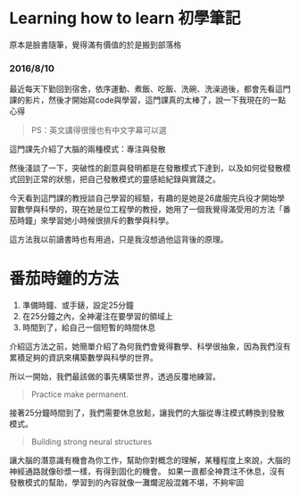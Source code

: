 # Learning how to learn 初學筆記

原本是臉書隨筆，覺得滿有價值的於是搬到部落格

### 2016/8/10

最近每天下勤回到宿舍，依序運動、煮飯、吃飯、洗碗、洗澡過後，都會先看這門課的影片，然後才開始寫code與學習，這門課真的太棒了，說一下我現在的一點心得

>PS：英文講得很慢也有中文字幕可以選

這門課先介紹了大腦的兩種模式：專注與發散

然後淺談了一下，突破性的創意與發明都是在發散模式下達到，以及如何從發散模式回到正常的狀態，把自己發散模式的靈感給紀錄與實踐之。

今天看到這門課的教授談自己學習的經驗，有趣的是她是26歲服完兵役才開始學習數學與科學的，現在她是位工程學的教授，她用了一個我覺得滿受用的方法「番茄時鐘」來學習她小時候很排斥的數學與科學。

這方法我以前讀書時也有用過，只是我沒想過他這背後的原理。

# 番茄時鐘的方法

1. 準備時鐘、或手錶，設定25分鐘
2. 在25分鐘之內，全神灌注在要學習的領域上
3. 時間到了，給自己一個短暫的時間休息

介紹這方法之前，她簡單介紹了為何我們會覺得數學、科學很抽象，因為我們沒有累積足夠的資訊來構築數學與科學的世界。

所以一開始，我們最該做的事先構築世界，透過反覆地練習。

>Practice make permanent.

接著25分鐘時間到了，我們需要休息放鬆，讓我們的大腦從專注模式轉換到發散模式。

>Building strong neural structures

讓大腦的潛意識有機會為你工作，幫助你對概念的理解，某種程度上來說，大腦的神經通路就像砂漿一樣，有得到固化的機會。
如果一直都全神貫注不休息，沒有發散模式的幫助，學習到的內容就像一灘爛泥般混雜不堪，不夠牢固
